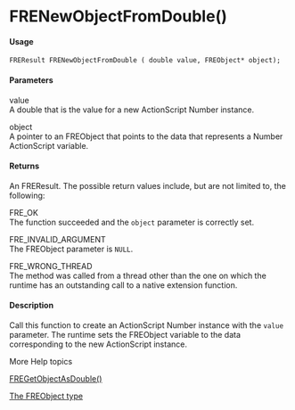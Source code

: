 # FRENewObjectFromDouble()

#### Usage

    FREResult FRENewObjectFromDouble ( double value, FREObject* object);

#### Parameters

value  
A double that is the value for a new ActionScript Number instance.

object  
A pointer to an FREObject that points to the data that represents a Number
ActionScript variable.

#### Returns

An FREResult. The possible return values include, but are not limited to, the
following:

FRE_OK  
The function succeeded and the `object` parameter is correctly set.

FRE_INVALID_ARGUMENT  
The FREObject parameter is `NULL`.

FRE_WRONG_THREAD  
The method was called from a thread other than the one on which the runtime has
an outstanding call to a native extension function.

#### Description

Call this function to create an ActionScript Number instance with the `value`
parameter. The runtime sets the FREObject variable to the data corresponding to
the new ActionScript instance.

More Help topics

[FREGetObjectAsDouble()](./fregetobjectasdouble.md)

[The FREObject type](../../coding-the-native-side-with-c/the-freobject-type.md)

